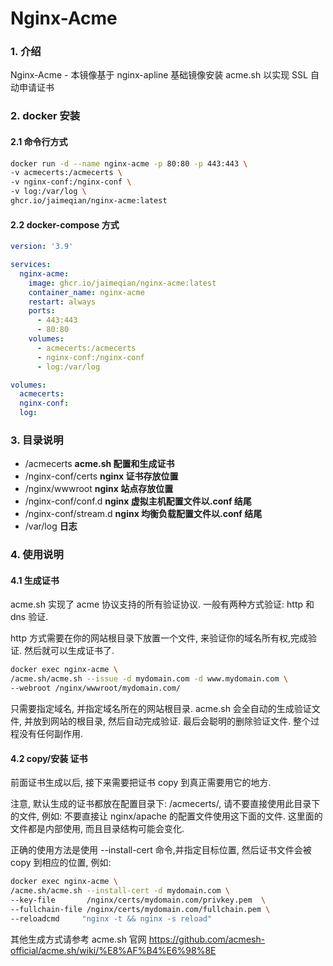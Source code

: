 # Nginx-Acme

### 1. 介绍

Nginx-Acme - 本镜像基于 nginx-apline 基础镜像安装 acme.sh 以实现 SSL 自动申请证书

### 2. docker 安装

#### 2.1 命令行方式

```bash
docker run -d --name nginx-acme -p 80:80 -p 443:443 \
-v acmecerts:/acmecerts \
-v nginx-conf:/nginx-conf \
-v log:/var/log \
ghcr.io/jaimeqian/nginx-acme:latest
```

#### 2.2 docker-compose 方式

```yaml
version: '3.9'

services:
  nginx-acme:
    image: ghcr.io/jaimeqian/nginx-acme:latest
    container_name: nginx-acme
    restart: always
    ports:
      - 443:443
      - 80:80
    volumes:
      - acmecerts:/acmecerts
      - nginx-conf:/nginx-conf
      - log:/var/log

volumes:
  acmecerts:
  nginx-conf:
  log:
```

### 3. 目录说明

- /acmecerts **acme.sh 配置和生成证书**
- /nginx-conf/certs **nginx 证书存放位置**
- /nginx/wwwroot **nginx 站点存放位置**
- /nginx-conf/conf.d **nginx 虚拟主机配置文件以.conf 结尾**
- /nginx-conf/stream.d **nginx 均衡负载配置文件以.conf 结尾**
- /var/log **日志**

### 4. 使用说明

#### 4.1 生成证书

acme.sh 实现了 acme 协议支持的所有验证协议. 一般有两种方式验证: http 和 dns 验证.

http 方式需要在你的网站根目录下放置一个文件, 来验证你的域名所有权,完成验证. 然后就可以生成证书了.

```bash
docker exec nginx-acme \
/acme.sh/acme.sh --issue -d mydomain.com -d www.mydomain.com \
--webroot /nginx/wwwroot/mydomain.com/
```

只需要指定域名, 并指定域名所在的网站根目录. acme.sh 会全自动的生成验证文件, 并放到网站的根目录, 然后自动完成验证. 最后会聪明的删除验证文件. 整个过程没有任何副作用.

#### 4.2 copy/安装 证书

前面证书生成以后, 接下来需要把证书 copy 到真正需要用它的地方.

注意, 默认生成的证书都放在配置目录下: /acmecerts/, 请不要直接使用此目录下的文件, 例如: 不要直接让 nginx/apache 的配置文件使用这下面的文件. 这里面的文件都是内部使用, 而且目录结构可能会变化.

正确的使用方法是使用 --install-cert 命令,并指定目标位置, 然后证书文件会被 copy 到相应的位置, 例如:

```bash
docker exec nginx-acme \
/acme.sh/acme.sh --install-cert -d mydomain.com \
--key-file       /nginx/certs/mydomain.com/privkey.pem  \
--fullchain-file /nginx/certs/mydomain.com/fullchain.pem \
--reloadcmd     "nginx -t && nginx -s reload"
```

其他生成方式请参考 acme.sh 官网 https://github.com/acmesh-official/acme.sh/wiki/%E8%AF%B4%E6%98%8E
